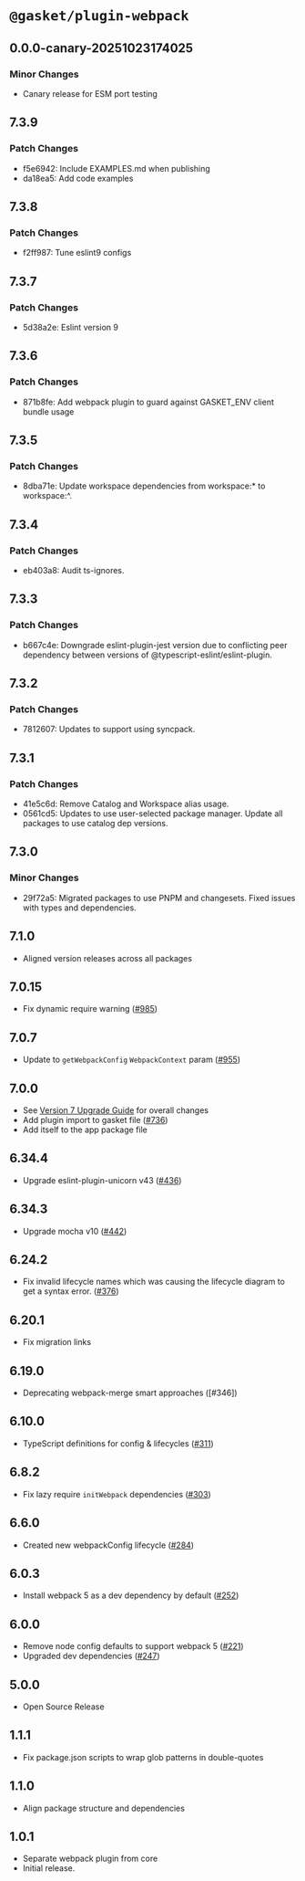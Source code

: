 # `@gasket/plugin-webpack`

## 0.0.0-canary-20251023174025

### Minor Changes

- Canary release for ESM port testing

## 7.3.9

### Patch Changes

- f5e6942: Include EXAMPLES.md when publishing
- da18ea5: Add code examples

## 7.3.8

### Patch Changes

- f2ff987: Tune eslint9 configs

## 7.3.7

### Patch Changes

- 5d38a2e: Eslint version 9

## 7.3.6

### Patch Changes

- 871b8fe: Add webpack plugin to guard against GASKET_ENV client bundle usage

## 7.3.5

### Patch Changes

- 8dba71e: Update workspace dependencies from workspace:\* to workspace:^.

## 7.3.4

### Patch Changes

- eb403a8: Audit ts-ignores.

## 7.3.3

### Patch Changes

- b667c4e: Downgrade eslint-plugin-jest version due to conflicting peer dependency between versions of @typescript-eslint/eslint-plugin.

## 7.3.2

### Patch Changes

- 7812607: Updates to support using syncpack.

## 7.3.1

### Patch Changes

- 41e5c6d: Remove Catalog and Workspace alias usage.
- 0561cd5: Updates to use user-selected package manager. Update all packages to use catalog dep versions.

## 7.3.0

### Minor Changes

- 29f72a5: Migrated packages to use PNPM and changesets. Fixed issues with types and dependencies.

## 7.1.0

- Aligned version releases across all packages

## 7.0.15

- Fix dynamic require warning ([#985])

## 7.0.7

- Update to `getWebpackConfig` `WebpackContext` param ([#955])

## 7.0.0

- See [Version 7 Upgrade Guide] for overall changes
- Add plugin import to gasket file ([#736])
- Add itself to the app package file

## 6.34.4

- Upgrade eslint-plugin-unicorn v43 ([#436])

## 6.34.3

- Upgrade mocha v10 ([#442])

## 6.24.2

- Fix invalid lifecycle names which was causing the lifecycle diagram to get a syntax error. ([#376])

## 6.20.1

- Fix migration links

## 6.19.0

- Deprecating webpack-merge smart approaches ([#346])

## 6.10.0

- TypeScript definitions for config & lifecycles ([#311])

## 6.8.2

- Fix lazy require `initWebpack` dependencies ([#303])

## 6.6.0

- Created new webpackConfig lifecycle ([#284])

## 6.0.3

- Install webpack 5 as a dev dependency by default ([#252])

## 6.0.0

- Remove node config defaults to support webpack 5 ([#221])
- Upgraded dev dependencies ([#247])

## 5.0.0

- Open Source Release

## 1.1.1

- Fix package.json scripts to wrap glob patterns in double-quotes

## 1.1.0

- Align package structure and dependencies

## 1.0.1

- Separate webpack plugin from core
- Initial release.

[Version 7 Upgrade Guide]: /docs/upgrade-to-7.md
[#221]: https://github.com/godaddy/gasket/pull/221
[#247]: https://github.com/godaddy/gasket/pull/247
[#252]: https://github.com/godaddy/gasket/pull/252
[#284]: https://github.com/godaddy/gasket/pull/284
[#303]: https://github.com/godaddy/gasket/pull/303
[#311]: https://github.com/godaddy/gasket/pull/311
[#376]: https://github.com/godaddy/gasket/pull/376
[#436]: https://github.com/godaddy/gasket/pull/436
[#442]: https://github.com/godaddy/gasket/pull/442
[#736]: https://github.com/godaddy/gasket/pull/736
[#955]: https://github.com/godaddy/gasket/pull/955
[#985]: https://github.com/godaddy/gasket/pull/985
